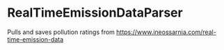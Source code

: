 # RealTimeEmissionDataParser
Pulls and saves pollution ratings from https://www.ineossarnia.com/real-time-emission-data
